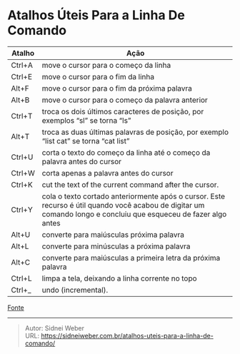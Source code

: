 # Atalhos Úteis Para a Linha De Comando

| Atalho | Ação |
|---|---|
| Ctrl&#43;A | move o cursor para o começo da linha |
| Ctrl&#43;E | move o cursor para o fim da linha |
| Alt&#43;F  | move o cursor para o fim da próxima palavra |
| Alt&#43;B  | move o cursor para o começo da palavra anterior |
| Ctrl&#43;T  | troca os dois últimos caracteres de posição, por exemplos “sl” se torna “ls” |
| Alt&#43;T  | troca as duas últimas palavras de posição, por exemplo “list cat” se torna “cat list” |
| Ctrl&#43;U  | corta o texto do começo da linha até o começo da palavra antes do cursor |
| Ctrl&#43;W  | corta apenas a palavra antes do cursor |
| Ctrl&#43;K  | cut the text of the current command after the cursor. |
| Ctrl&#43;Y  | cola o texto cortado anteriormente após o cursor. Este recurso é útil quando você acabou de digitar um comando longo e concluiu que esqueceu de fazer algo antes |
| Alt&#43;U  | converte para maiúsculas próxima palavra |
| Alt&#43;L  | converte para minúsculas a próxima palavra |
| Alt&#43;C  | converte para maiúsculas a primeira letra da próxima palavra |
| Ctrl&#43;L  | limpa a tela, deixando a linha corrente no topo |
| Ctrl&#43;_  | undo (incremental). |

[Fonte](http://www.quora.com/Bash-shell/What-are-some-useful-Bash-tricks)

---

> Autor: Sidnei Weber  
> URL: https://sidneiweber.com.br/atalhos-uteis-para-a-linha-de-comando/  


